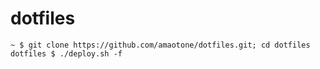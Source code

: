 # dotfiles

```
~ $ git clone https://github.com/amaotone/dotfiles.git; cd dotfiles
dotfiles $ ./deploy.sh -f
```

